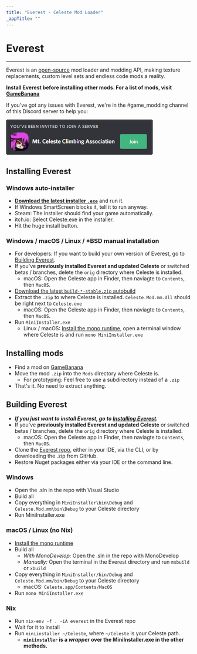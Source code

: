 ```yaml
---
title: "Everest - Celeste Mod Loader"
_appTitle: ""
---
```


<!-- .h1 is styled by the default DocFX theme. -->
<h1 class="h1 main-header">Everest</h1>

----

Everest is an [open-source](https://github.com/EverestAPI) mod loader and modding API, making texture replacements, custom level sets and endless code mods a reality.

**Install Everest before installing other mods. For a list of mods, visit [GameBanana](https://gamebanana.com/games/6460)**

If you've got any issues with Everest, we're in the #game_modding channel of this Discord server to help you:

[![Discord invite](/images/invite.png)](https://discord.gg/6qjaePQ)

## Installing Everest

### Windows auto-installer
- [**Download the latest installer `.exe`**](https://github.com/EverestAPI/Everest.Installer/releases) and run it.
- If Windows SmartScreen blocks it, tell it to run anyway.
- Steam: The installer should find your game automatically.
- itch.io: Select Celeste.exe in the installer.
- Hit the huge install button.

### Windows / macOS / Linux / *BSD manual installation
- For developers: If you want to build your own version of Everest, go to [Building Everest](#building-everest).
- If you've **previously installed Everest and updated Celeste** or switched betas / branches, delete the `orig` directory where Celeste is installed.
    - macOS: Open the Celeste app in Finder, then naviagte to `Contents`, then `MacOS`.
- [Download the latest `build-*-stable.zip` autobuild](https://ams3.digitaloceanspaces.com/lollyde/index.html)
- Extract the `.zip` to where Celeste is installed. `Celeste.Mod.mm.dll` should be right next to `Celeste.exe`
    - macOS: Open the Celeste app in Finder, then naviagte to `Contents`, then `MacOS`.
- Run `MiniInstaller.exe`
    - Linux / macOS: [Install the mono runtime](https://www.mono-project.com/download/stable/), open a terminal window where Celeste is and run `mono MiniInstaller.exe`

## Installing mods
- Find a mod on [GameBanana](https://gamebanana.com/games/6460)
- Move the mod `.zip` into the `Mods` directory where Celeste is.
    - For prototyping: Feel free to use a subdirectory instead of a `.zip`
- That's it. No need to extract anything.

## Building Everest
- ***If you just want to install Everest, go to [Installing Everest](#installing-everest).***
- If you've **previously installed Everest and updated Celeste** or switched betas / branches, delete the `orig` directory where Celeste is installed.
    - macOS: Open the Celeste app in Finder, then naviagte to `Contents`, then `MacOS`.
- Clone the [Everest repo](github.com/EverestAPI/Everest), either in your IDE, via the CLI, or by downloading the .zip from GitHub.
- Restore Nuget packages either via your IDE or the command line.

### Windows
- Open the .sln in the repo with Visual Studio
- Build all
- Copy everything in `MiniInstaller\bin\Debug` and `Celeste.Mod.mm\bin\Debug` to your Celeste directory
- Run MiniInstaller.exe

### macOS / Linux (no Nix)
- [Install the mono runtime](https://www.mono-project.com/download/stable/)
- Build all
    - _With MonoDevelop:_ Open the .sln in the repo with MonoDevelop
    - _Manually:_ Open the terminal in the Everest directory and run `msbuild` or `xbuild`
- Copy everything in `MiniInstaller/bin/Debug` and `Celeste.Mod.mm/bin/Debug` to your Celeste directory
    - macOS: `Celeste.app/Contents/MacOS`
- Run `mono MiniInstaller.exe`

### Nix
- Run `nix-env -f . -iA everest` in the Everest repo
- Wait for it to install
- Run `miniinstaller ~/Celeste`, where `~/Celeste` is your Celeste path.
    - **`miniinstaller` is a *wrapper* over the MiniInstaller.exe in the other methods.**
